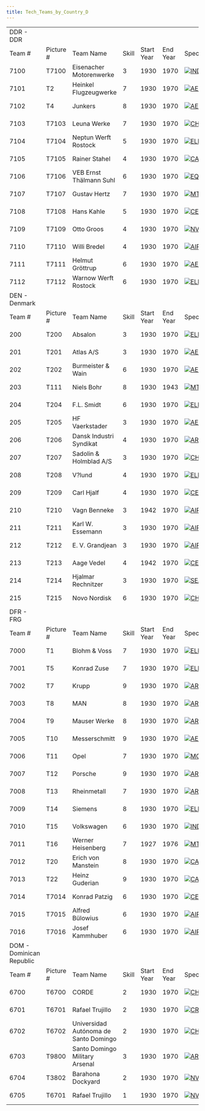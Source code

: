 ```yaml
---
title: Tech_Teams_by_Country_D
---
```



|                          |            |                                       |       |            |          |                                                                                                |                                                                                                  |                                                                                                  |                                                                                                  |                                                                                            |
|--------------------------|------------|---------------------------------------|-------|------------|----------|------------------------------------------------------------------------------------------------|--------------------------------------------------------------------------------------------------|--------------------------------------------------------------------------------------------------|--------------------------------------------------------------------------------------------------|--------------------------------------------------------------------------------------------|
| DDR - DDR                |            |                                       |       |            |          |                                                                                                |                                                                                                  |                                                                                                  |                                                                                                  |                                                                                            |
| Team \#                  | Picture \# | Team Name                             | Skill | Start Year | End Year | Specialities                                                                                   |                                                                                                  |                                                                                                  |                                                                                                  |                                                                                            |
| 7100                     | T7100      | Eisenacher Motorenwerke               | 3     | 1930       | 1970     | [![IND](/images/7/79/Industrial_engineering.png)](/wiki/File:Industrial_engineering.png "IND") | [![MGT](/images/c/c7/Management.png)](/wiki/File:Management.png "MGT")                           | [![MCH](/images/a/a1/Mechanics.png)](/wiki/File:Mechanics.png "MCH")                             |                                                                                                  |                                                                                            |
| 7101                     | T2         | Heinkel Flugzeugwerke                 | 7     | 1930       | 1970     | [![AER](/images/a/a1/Aeronautics.png)](/wiki/File:Aeronautics.png "AER")                       | [![CHE](/images/1/19/Chemistry.png)](/wiki/File:Chemistry.png "CHE")                             | [![ELE](/images/d/dd/Electronics.png)](/wiki/File:Electronics.png "ELE")                         | [![TEC](/images/9/9d/Technical_efficiency.png)](/wiki/File:Technical_efficiency.png "TEC")       |                                                                                            |
| 7102                     | T4         | Junkers                               | 8     | 1930       | 1970     | [![AER](/images/a/a1/Aeronautics.png)](/wiki/File:Aeronautics.png "AER")                       | [![CHE](/images/1/19/Chemistry.png)](/wiki/File:Chemistry.png "CHE")                             | [![TEC](/images/9/9d/Technical_efficiency.png)](/wiki/File:Technical_efficiency.png "TEC")       |                                                                                                  |                                                                                            |
| 7103                     | T7103      | Leuna Werke                           | 7     | 1930       | 1970     | [![CHE](/images/1/19/Chemistry.png)](/wiki/File:Chemistry.png "CHE")                           | [![IND](/images/7/79/Industrial_engineering.png)](/wiki/File:Industrial_engineering.png "IND")   | [![MGT](/images/c/c7/Management.png)](/wiki/File:Management.png "MGT")                           |                                                                                                  |                                                                                            |
| 7104                     | T7104      | Neptun Werft Rostock                  | 5     | 1930       | 1970     | [![ELE](/images/d/dd/Electronics.png)](/wiki/File:Electronics.png "ELE")                       | [![EQP](/images/2/20/General_equipment.png)](/wiki/File:General_equipment.png "EQP")             | [![NVA](/images/e/ea/Naval_artillery.png)](/wiki/File:Naval_artillery.png "NVA")                 | [![NVE](/images/0/09/Naval_engineering.png)](/wiki/File:Naval_engineering.png "NVE")             | [![TEC](/images/9/9d/Technical_efficiency.png)](/wiki/File:Technical_efficiency.png "TEC") |
| 7105                     | T7105      | Rainer Stahel                         | 4     | 1930       | 1970     | [![CAF](/images/f/f8/Combined_arms_focus.png)](/wiki/File:Combined_arms_focus.png "CAF")       | [![DEX](/images/0/0d/Decentralized_execution.png)](/wiki/File:Decentralized_execution.png "DEX") | [![SMT](/images/2/2f/Small_unit_tactics.png)](/wiki/File:Small_unit_tactics.png "SMT")           | [![TRA](/images/b/b1/Training.png)](/wiki/File:Training.png "TRA")                               |                                                                                            |
| 7106                     | T7106      | VEB Ernst Thälmann Suhl               | 6     | 1930       | 1970     | [![EQP](/images/2/20/General_equipment.png)](/wiki/File:General_equipment.png "EQP")           | [![MCH](/images/a/a1/Mechanics.png)](/wiki/File:Mechanics.png "MCH")                             | [![TRA](/images/b/b1/Training.png)](/wiki/File:Training.png "TRA")                               |                                                                                                  |                                                                                            |
| 7107                     | T7107      | Gustav Hertz                          | 7     | 1930       | 1970     | [![MTH](/images/7/79/Mathematics.png)](/wiki/File:Mathematics.png "MTH")                       | [![PHY](/images/a/a1/Nuclear_physics.png)](/wiki/File:Nuclear_physics.png "PHY")                 |                                                                                                  |                                                                                                  |                                                                                            |
| 7108                     | T7108      | Hans Kahle                            | 5     | 1930       | 1970     | [![CEX](/images/b/bc/Centralized_execution.png)](/wiki/File:Centralized_execution.png "CEX")   | [![INF](/images/b/be/Infantry_focus.png)](/wiki/File:Infantry_focus.png "INF")                   | [![LGT](/images/1/1d/Large_unit_tactics.png)](/wiki/File:Large_unit_tactics.png "LGT")           | [![TRA](/images/b/b1/Training.png)](/wiki/File:Training.png "TRA")                               |                                                                                            |
| 7109                     | T7109      | Otto Groos                            | 4     | 1930       | 1970     | [![NVT](/images/1/10/Naval_training.png)](/wiki/File:Naval_training.png "NVT")                 | [![SEA](/images/2/22/Seamanship.png)](/wiki/File:Seamanship.png "SEA")                           | [![STF](/images/4/48/Small_taskforce_tactics.png)](/wiki/File:Small_taskforce_tactics.png "STF") |                                                                                                  |                                                                                            |
| 7110                     | T7110      | Willi Bredel                          | 4     | 1930       | 1970     | [![AIR](/images/8/87/Aircraft_testing.png)](/wiki/File:Aircraft_testing.png "AIR")             | [![BOM](/images/2/26/Bomber_tactics.png)](/wiki/File:Bomber_tactics.png "BOM")                   | [![FTR](/images/8/8a/Fighter_tactics.png)](/wiki/File:Fighter_tactics.png "FTR")                 | [![PIL](/images/6/6b/Piloting.png)](/wiki/File:Piloting.png "PIL")                               |                                                                                            |
| 7111                     | T7111      | Helmut Gröttrup                       | 6     | 1930       | 1970     | [![AER](/images/a/a1/Aeronautics.png)](/wiki/File:Aeronautics.png "AER")                       | [![RKT](/images/5/51/Rocketry.png)](/wiki/File:Rocketry.png "RKT")                               | [![TEC](/images/9/9d/Technical_efficiency.png)](/wiki/File:Technical_efficiency.png "TEC")       |                                                                                                  |                                                                                            |
| 7112                     | T7112      | Warnow Werft Rostock                  | 6     | 1930       | 1970     | [![ELE](/images/d/dd/Electronics.png)](/wiki/File:Electronics.png "ELE")                       | [![NVA](/images/e/ea/Naval_artillery.png)](/wiki/File:Naval_artillery.png "NVA")                 | [![NVE](/images/0/09/Naval_engineering.png)](/wiki/File:Naval_engineering.png "NVE")             | [![TEC](/images/9/9d/Technical_efficiency.png)](/wiki/File:Technical_efficiency.png "TEC")       |                                                                                            |
| DEN - Denmark            |            |                                       |       |            |          |                                                                                                |                                                                                                  |                                                                                                  |                                                                                                  |                                                                                            |
| Team \#                  | Picture \# | Team Name                             | Skill | Start Year | End Year | Specialities                                                                                   |                                                                                                  |                                                                                                  |                                                                                                  |                                                                                            |
| 200                      | T200       | Absalon                               | 3     | 1930       | 1970     | [![ELE](/images/d/dd/Electronics.png)](/wiki/File:Electronics.png "ELE")                       | [![MCH](/images/a/a1/Mechanics.png)](/wiki/File:Mechanics.png "MCH")                             | [![TEC](/images/9/9d/Technical_efficiency.png)](/wiki/File:Technical_efficiency.png "TEC")       |                                                                                                  |                                                                                            |
| 201                      | T201       | Atlas A/S                             | 3     | 1930       | 1970     | [![AER](/images/a/a1/Aeronautics.png)](/wiki/File:Aeronautics.png "AER")                       | [![ELE](/images/d/dd/Electronics.png)](/wiki/File:Electronics.png "ELE")                         | [![NVE](/images/0/09/Naval_engineering.png)](/wiki/File:Naval_engineering.png "NVE")             | [![TEC](/images/9/9d/Technical_efficiency.png)](/wiki/File:Technical_efficiency.png "TEC")       |                                                                                            |
| 202                      | T202       | Burmeister & Wain                     | 6     | 1930       | 1970     | [![AER](/images/a/a1/Aeronautics.png)](/wiki/File:Aeronautics.png "AER")                       | [![ELE](/images/d/dd/Electronics.png)](/wiki/File:Electronics.png "ELE")                         | [![MCH](/images/a/a1/Mechanics.png)](/wiki/File:Mechanics.png "MCH")                             | [![NVE](/images/0/09/Naval_engineering.png)](/wiki/File:Naval_engineering.png "NVE")             | [![TEC](/images/9/9d/Technical_efficiency.png)](/wiki/File:Technical_efficiency.png "TEC") |
| 203                      | T111       | Niels Bohr                            | 8     | 1930       | 1943     | [![MTH](/images/7/79/Mathematics.png)](/wiki/File:Mathematics.png "MTH")                       | [![NUC](/images/0/05/Nuclear_engineering.png)](/wiki/File:Nuclear_engineering.png "NUC")         | [![PHY](/images/a/a1/Nuclear_physics.png)](/wiki/File:Nuclear_physics.png "PHY")                 |                                                                                                  |                                                                                            |
| 204                      | T204       | F.L. Smidt                            | 6     | 1930       | 1970     | [![ELE](/images/d/dd/Electronics.png)](/wiki/File:Electronics.png "ELE")                       | [![IND](/images/7/79/Industrial_engineering.png)](/wiki/File:Industrial_engineering.png "IND")   | [![MGT](/images/c/c7/Management.png)](/wiki/File:Management.png "MGT")                           | [![MCH](/images/a/a1/Mechanics.png)](/wiki/File:Mechanics.png "MCH")                             |                                                                                            |
| 205                      | T205       | HF Vaerkstader                        | 3     | 1930       | 1970     | [![AER](/images/a/a1/Aeronautics.png)](/wiki/File:Aeronautics.png "AER")                       | [![ELE](/images/d/dd/Electronics.png)](/wiki/File:Electronics.png "ELE")                         | [![TEC](/images/9/9d/Technical_efficiency.png)](/wiki/File:Technical_efficiency.png "TEC")       |                                                                                                  |                                                                                            |
| 206                      | T206       | Dansk Industri Syndikat               | 4     | 1930       | 1970     | [![ART](/images/d/d8/Artillery.png)](/wiki/File:Artillery.png "ART")                           | [![CHE](/images/1/19/Chemistry.png)](/wiki/File:Chemistry.png "CHE")                             | [![EQP](/images/2/20/General_equipment.png)](/wiki/File:General_equipment.png "EQP")             | [![MCH](/images/a/a1/Mechanics.png)](/wiki/File:Mechanics.png "MCH")                             |                                                                                            |
| 207                      | T207       | Sadolin & Holmblad A/S                | 3     | 1930       | 1970     | [![CHE](/images/1/19/Chemistry.png)](/wiki/File:Chemistry.png "CHE")                           | [![IND](/images/7/79/Industrial_engineering.png)](/wiki/File:Industrial_engineering.png "IND")   | [![MGT](/images/c/c7/Management.png)](/wiki/File:Management.png "MGT")                           |                                                                                                  |                                                                                            |
| 208                      | T208       | V?lund                                | 4     | 1930       | 1970     | [![ELE](/images/d/dd/Electronics.png)](/wiki/File:Electronics.png "ELE")                       | [![MCH](/images/a/a1/Mechanics.png)](/wiki/File:Mechanics.png "MCH")                             | [![NVE](/images/0/09/Naval_engineering.png)](/wiki/File:Naval_engineering.png "NVE")             |                                                                                                  |                                                                                            |
| 209                      | T209       | Carl Hjalf                            | 4     | 1930       | 1970     | [![CEX](/images/b/bc/Centralized_execution.png)](/wiki/File:Centralized_execution.png "CEX")   | [![INF](/images/b/be/Infantry_focus.png)](/wiki/File:Infantry_focus.png "INF")                   | [![SMT](/images/2/2f/Small_unit_tactics.png)](/wiki/File:Small_unit_tactics.png "SMT")           | [![TRA](/images/b/b1/Training.png)](/wiki/File:Training.png "TRA")                               |                                                                                            |
| 210                      | T210       | Vagn Benneke                          | 3     | 1942       | 1970     | [![AIR](/images/8/87/Aircraft_testing.png)](/wiki/File:Aircraft_testing.png "AIR")             | [![FTR](/images/8/8a/Fighter_tactics.png)](/wiki/File:Fighter_tactics.png "FTR")                 | [![PIL](/images/6/6b/Piloting.png)](/wiki/File:Piloting.png "PIL")                               |                                                                                                  |                                                                                            |
| 211                      | T211       | Karl W. Essemann                      | 3     | 1930       | 1970     | [![AIR](/images/8/87/Aircraft_testing.png)](/wiki/File:Aircraft_testing.png "AIR")             | [![BOM](/images/2/26/Bomber_tactics.png)](/wiki/File:Bomber_tactics.png "BOM")                   | [![PIL](/images/6/6b/Piloting.png)](/wiki/File:Piloting.png "PIL")                               |                                                                                                  |                                                                                            |
| 212                      | T212       | E. V. Grandjean                       | 3     | 1930       | 1970     | [![AIR](/images/8/87/Aircraft_testing.png)](/wiki/File:Aircraft_testing.png "AIR")             | [![BOM](/images/2/26/Bomber_tactics.png)](/wiki/File:Bomber_tactics.png "BOM")                   | [![PIL](/images/6/6b/Piloting.png)](/wiki/File:Piloting.png "PIL")                               |                                                                                                  |                                                                                            |
| 213                      | T213       | Aage Vedel                            | 4     | 1942       | 1970     | [![CEX](/images/b/bc/Centralized_execution.png)](/wiki/File:Centralized_execution.png "CEX")   | [![LTF](/images/e/e7/Large_taskforce_tactics.png)](/wiki/File:Large_taskforce_tactics.png "LTF") | [![SEA](/images/2/22/Seamanship.png)](/wiki/File:Seamanship.png "SEA")                           |                                                                                                  |                                                                                            |
| 214                      | T214       | Hjalmar Rechnitzer                    | 3     | 1930       | 1970     | [![SEA](/images/2/22/Seamanship.png)](/wiki/File:Seamanship.png "SEA")                         | [![STF](/images/4/48/Small_taskforce_tactics.png)](/wiki/File:Small_taskforce_tactics.png "STF") | [![SUB](/images/6/61/Submarine_tactics.png)](/wiki/File:Submarine_tactics.png "SUB")             |                                                                                                  |                                                                                            |
| 215                      | T215       | Novo Nordisk                          | 6     | 1930       | 1970     | [![CHE](/images/1/19/Chemistry.png)](/wiki/File:Chemistry.png "CHE")                           | [![MGT](/images/c/c7/Management.png)](/wiki/File:Management.png "MGT")                           |                                                                                                  |                                                                                                  |                                                                                            |
| DFR - FRG                |            |                                       |       |            |          |                                                                                                |                                                                                                  |                                                                                                  |                                                                                                  |                                                                                            |
| Team \#                  | Picture \# | Team Name                             | Skill | Start Year | End Year | Specialities                                                                                   |                                                                                                  |                                                                                                  |                                                                                                  |                                                                                            |
| 7000                     | T1         | Blohm & Voss                          | 7     | 1930       | 1970     | [![ELE](/images/d/dd/Electronics.png)](/wiki/File:Electronics.png "ELE")                       | [![EQP](/images/2/20/General_equipment.png)](/wiki/File:General_equipment.png "EQP")             | [![NVA](/images/e/ea/Naval_artillery.png)](/wiki/File:Naval_artillery.png "NVA")                 | [![NVE](/images/0/09/Naval_engineering.png)](/wiki/File:Naval_engineering.png "NVE")             | [![TEC](/images/9/9d/Technical_efficiency.png)](/wiki/File:Technical_efficiency.png "TEC") |
| 7001                     | T5         | Konrad Zuse                           | 7     | 1930       | 1970     | [![ELE](/images/d/dd/Electronics.png)](/wiki/File:Electronics.png "ELE")                       | [![MTH](/images/7/79/Mathematics.png)](/wiki/File:Mathematics.png "MTH")                         | [![MCH](/images/a/a1/Mechanics.png)](/wiki/File:Mechanics.png "MCH")                             |                                                                                                  |                                                                                            |
| 7002                     | T7         | Krupp                                 | 9     | 1930       | 1970     | [![ART](/images/d/d8/Artillery.png)](/wiki/File:Artillery.png "ART")                           | [![IND](/images/7/79/Industrial_engineering.png)](/wiki/File:Industrial_engineering.png "IND")   | [![MCH](/images/a/a1/Mechanics.png)](/wiki/File:Mechanics.png "MCH")                             | [![TEC](/images/9/9d/Technical_efficiency.png)](/wiki/File:Technical_efficiency.png "TEC")       |                                                                                            |
| 7003                     | T8         | MAN                                   | 8     | 1930       | 1970     | [![ART](/images/d/d8/Artillery.png)](/wiki/File:Artillery.png "ART")                           | [![CHE](/images/1/19/Chemistry.png)](/wiki/File:Chemistry.png "CHE")                             | [![MCH](/images/a/a1/Mechanics.png)](/wiki/File:Mechanics.png "MCH")                             | [![TRA](/images/b/b1/Training.png)](/wiki/File:Training.png "TRA")                               |                                                                                            |
| 7004                     | T9         | Mauser Werke                          | 8     | 1930       | 1970     | [![ART](/images/d/d8/Artillery.png)](/wiki/File:Artillery.png "ART")                           | [![EQP](/images/2/20/General_equipment.png)](/wiki/File:General_equipment.png "EQP")             | [![MCH](/images/a/a1/Mechanics.png)](/wiki/File:Mechanics.png "MCH")                             | [![TRA](/images/b/b1/Training.png)](/wiki/File:Training.png "TRA")                               |                                                                                            |
| 7005                     | T10        | Messerschmitt                         | 9     | 1930       | 1970     | [![AER](/images/a/a1/Aeronautics.png)](/wiki/File:Aeronautics.png "AER")                       | [![ART](/images/d/d8/Artillery.png)](/wiki/File:Artillery.png "ART")                             | [![ELE](/images/d/dd/Electronics.png)](/wiki/File:Electronics.png "ELE")                         | [![RKT](/images/5/51/Rocketry.png)](/wiki/File:Rocketry.png "RKT")                               | [![TEC](/images/9/9d/Technical_efficiency.png)](/wiki/File:Technical_efficiency.png "TEC") |
| 7006                     | T11        | Opel                                  | 7     | 1930       | 1970     | [![MGT](/images/c/c7/Management.png)](/wiki/File:Management.png "MGT")                         | [![MCH](/images/a/a1/Mechanics.png)](/wiki/File:Mechanics.png "MCH")                             | [![TEC](/images/9/9d/Technical_efficiency.png)](/wiki/File:Technical_efficiency.png "TEC")       |                                                                                                  |                                                                                            |
| 7007                     | T12        | Porsche                               | 9     | 1930       | 1970     | [![ART](/images/d/d8/Artillery.png)](/wiki/File:Artillery.png "ART")                           | [![MCH](/images/a/a1/Mechanics.png)](/wiki/File:Mechanics.png "MCH")                             | [![TEC](/images/9/9d/Technical_efficiency.png)](/wiki/File:Technical_efficiency.png "TEC")       |                                                                                                  |                                                                                            |
| 7008                     | T13        | Rheinmetall                           | 7     | 1930       | 1970     | [![ART](/images/d/d8/Artillery.png)](/wiki/File:Artillery.png "ART")                           | [![CHE](/images/1/19/Chemistry.png)](/wiki/File:Chemistry.png "CHE")                             | [![EQP](/images/2/20/General_equipment.png)](/wiki/File:General_equipment.png "EQP")             | [![MCH](/images/a/a1/Mechanics.png)](/wiki/File:Mechanics.png "MCH")                             |                                                                                            |
| 7009                     | T14        | Siemens                               | 8     | 1930       | 1970     | [![ELE](/images/d/dd/Electronics.png)](/wiki/File:Electronics.png "ELE")                       | [![IND](/images/7/79/Industrial_engineering.png)](/wiki/File:Industrial_engineering.png "IND")   | [![MGT](/images/c/c7/Management.png)](/wiki/File:Management.png "MGT")                           | [![TEC](/images/9/9d/Technical_efficiency.png)](/wiki/File:Technical_efficiency.png "TEC")       |                                                                                            |
| 7010                     | T15        | Volkswagen                            | 6     | 1930       | 1970     | [![IND](/images/7/79/Industrial_engineering.png)](/wiki/File:Industrial_engineering.png "IND") | [![MGT](/images/c/c7/Management.png)](/wiki/File:Management.png "MGT")                           | [![MCH](/images/a/a1/Mechanics.png)](/wiki/File:Mechanics.png "MCH")                             | [![TEC](/images/9/9d/Technical_efficiency.png)](/wiki/File:Technical_efficiency.png "TEC")       |                                                                                            |
| 7011                     | T16        | Werner Heisenberg                     | 7     | 1927       | 1976     | [![MTH](/images/7/79/Mathematics.png)](/wiki/File:Mathematics.png "MTH")                       | [![NUC](/images/0/05/Nuclear_engineering.png)](/wiki/File:Nuclear_engineering.png "NUC")         | [![PHY](/images/a/a1/Nuclear_physics.png)](/wiki/File:Nuclear_physics.png "PHY")                 |                                                                                                  |                                                                                            |
| 7012                     | T20        | Erich von Manstein                    | 8     | 1930       | 1970     | [![CAF](/images/f/f8/Combined_arms_focus.png)](/wiki/File:Combined_arms_focus.png "CAF")       | [![DEX](/images/0/0d/Decentralized_execution.png)](/wiki/File:Decentralized_execution.png "DEX") | [![MGT](/images/c/c7/Management.png)](/wiki/File:Management.png "MGT")                           | [![SMT](/images/2/2f/Small_unit_tactics.png)](/wiki/File:Small_unit_tactics.png "SMT")           | [![TRA](/images/b/b1/Training.png)](/wiki/File:Training.png "TRA")                         |
| 7013                     | T22        | Heinz Guderian                        | 9     | 1930       | 1970     | [![CAF](/images/f/f8/Combined_arms_focus.png)](/wiki/File:Combined_arms_focus.png "CAF")       | [![DEX](/images/0/0d/Decentralized_execution.png)](/wiki/File:Decentralized_execution.png "DEX") | [![SMT](/images/2/2f/Small_unit_tactics.png)](/wiki/File:Small_unit_tactics.png "SMT")           | [![TRA](/images/b/b1/Training.png)](/wiki/File:Training.png "TRA")                               |                                                                                            |
| 7014                     | T7014      | Konrad Patzig                         | 6     | 1930       | 1970     | [![CEX](/images/b/bc/Centralized_execution.png)](/wiki/File:Centralized_execution.png "CEX")   | [![NVT](/images/1/10/Naval_training.png)](/wiki/File:Naval_training.png "NVT")                   | [![SEA](/images/2/22/Seamanship.png)](/wiki/File:Seamanship.png "SEA")                           | [![STF](/images/4/48/Small_taskforce_tactics.png)](/wiki/File:Small_taskforce_tactics.png "STF") |                                                                                            |
| 7015                     | T7015      | Alfred Bülowius                       | 6     | 1930       | 1970     | [![AIR](/images/8/87/Aircraft_testing.png)](/wiki/File:Aircraft_testing.png "AIR")             | [![BOM](/images/2/26/Bomber_tactics.png)](/wiki/File:Bomber_tactics.png "BOM")                   | [![CAF](/images/f/f8/Combined_arms_focus.png)](/wiki/File:Combined_arms_focus.png "CAF")         | [![PIL](/images/6/6b/Piloting.png)](/wiki/File:Piloting.png "PIL")                               |                                                                                            |
| 7016                     | T7016      | Josef Kammhuber                       | 6     | 1930       | 1970     | [![AIR](/images/8/87/Aircraft_testing.png)](/wiki/File:Aircraft_testing.png "AIR")             | [![BOM](/images/2/26/Bomber_tactics.png)](/wiki/File:Bomber_tactics.png "BOM")                   | [![FTR](/images/8/8a/Fighter_tactics.png)](/wiki/File:Fighter_tactics.png "FTR")                 | [![PIL](/images/6/6b/Piloting.png)](/wiki/File:Piloting.png "PIL")                               |                                                                                            |
| DOM - Dominican Republic |            |                                       |       |            |          |                                                                                                |                                                                                                  |                                                                                                  |                                                                                                  |                                                                                            |
| Team \#                  | Picture \# | Team Name                             | Skill | Start Year | End Year | Specialities                                                                                   |                                                                                                  |                                                                                                  |                                                                                                  |                                                                                            |
| 6700                     | T6700      | CORDE                                 | 2     | 1930       | 1970     | [![CHE](/images/1/19/Chemistry.png)](/wiki/File:Chemistry.png "CHE")                           | [![EQP](/images/2/20/General_equipment.png)](/wiki/File:General_equipment.png "EQP")             | [![IND](/images/7/79/Industrial_engineering.png)](/wiki/File:Industrial_engineering.png "IND")   | [![MGT](/images/c/c7/Management.png)](/wiki/File:Management.png "MGT")                           | [![TEC](/images/9/9d/Technical_efficiency.png)](/wiki/File:Technical_efficiency.png "TEC") |
| 6701                     | T6701      | Rafael Trujillo                       | 2     | 1930       | 1970     | [![CRG](/images/3/38/Individual_courage.png)](/wiki/File:Individual_courage.png "CRG")         | [![LGT](/images/1/1d/Large_unit_tactics.png)](/wiki/File:Large_unit_tactics.png "LGT")           | [![TRA](/images/b/b1/Training.png)](/wiki/File:Training.png "TRA")                               |                                                                                                  |                                                                                            |
| 6702                     | T6702      | Universidad Autónoma de Santo Domingo | 2     | 1930       | 1970     | [![CHE](/images/1/19/Chemistry.png)](/wiki/File:Chemistry.png "CHE")                           | [![MGT](/images/c/c7/Management.png)](/wiki/File:Management.png "MGT")                           | [![MCH](/images/a/a1/Mechanics.png)](/wiki/File:Mechanics.png "MCH")                             |                                                                                                  |                                                                                            |
| 6703                     | T9800      | Santo Domingo Military Arsenal        | 3     | 1930       | 1970     | [![ART](/images/d/d8/Artillery.png)](/wiki/File:Artillery.png "ART")                           | [![EQP](/images/2/20/General_equipment.png)](/wiki/File:General_equipment.png "EQP")             | [![MCH](/images/a/a1/Mechanics.png)](/wiki/File:Mechanics.png "MCH")                             |                                                                                                  |                                                                                            |
| 6704                     | T3802      | Barahona Dockyard                     | 2     | 1930       | 1970     | [![NVE](/images/0/09/Naval_engineering.png)](/wiki/File:Naval_engineering.png "NVE")           | [![TEC](/images/9/9d/Technical_efficiency.png)](/wiki/File:Technical_efficiency.png "TEC")       |                                                                                                  |                                                                                                  |                                                                                            |
| 6705                     | T6701      | Rafael Trujillo                       | 1     | 1930       | 1970     | [![NVT](/images/1/10/Naval_training.png)](/wiki/File:Naval_training.png "NVT")                 | [![SEA](/images/2/22/Seamanship.png)](/wiki/File:Seamanship.png "SEA")                           |                                                                                                  |                                                                                                  |                                                                                            |
